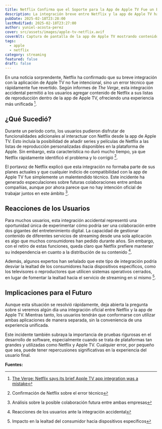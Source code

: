 ```yaml
---
title: Netflix Confirma que el Soporte para la App de Apple TV Fue un Error
description: La integración breve entre Netflix y la app de Apple TV ha sido confirmada como un error por parte de Netflix, dejando a los usuarios sorprendidos.
pubDate: 2025-02-18T23:28:00
lastModified: 2025-02-18T23:27:00
author: yuniel-acosta-perez
cover: src/assets/images/apple-tv-netflix.avif
coverAlt: Captura de pantalla de la app de Apple TV mostrando contenido de Netflix antes del retiro del soporte.
tags:
  - apple
  - netflix
category: streaming
featured: false
draft: false
---
```

En una noticia sorprendente, Netflix ha confirmado que su breve integración con la aplicación de Apple TV no fue intencional, sino un error técnico que rápidamente fue revertido. Según informes de _The Verge_, esta integración accidental permitió a los usuarios agregar contenido de Netflix a sus listas de reproducción dentro de la app de Apple TV, ofreciendo una experiencia más unificada [^1].

## ¿Qué Sucedió?

Durante un período corto, los usuarios pudieron disfrutar de funcionalidades adicionales al interactuar con Netflix desde la app de Apple TV. Esto incluía la posibilidad de añadir series y películas de Netflix a las listas de reproducción personalizadas disponibles en la plataforma de Apple. Sin embargo, esta característica no duró mucho tiempo, ya que Netflix rápidamente identificó el problema y lo corrigió [^2].

El portavoz de Netflix explicó que esta integración no formaba parte de sus planes actuales y que cualquier indicio de compatibilidad con la app de Apple TV fue simplemente un malentendido técnico. Este incidente ha generado especulaciones sobre futuras colaboraciones entre ambas compañías, aunque por ahora parece que no hay intención oficial de trabajar juntos en este ámbito [^3].

## Reacciones de los Usuarios

Para muchos usuarios, esta integración accidental representó una oportunidad única de experimentar cómo podría ser una colaboración entre dos gigantes del entretenimiento digital. La capacidad de gestionar contenido de diferentes servicios de streaming desde una sola aplicación es algo que muchos consumidores han pedido durante años. Sin embargo, con el retiro de estas funciones, queda claro que Netflix prefiere mantener su independencia en cuanto a la distribución de su contenido [^4].

Además, algunos expertos han señalado que este tipo de integración podría desviar la lealtad de los consumidores hacia dispositivos específicos, como los televisores o reproductores que utilicen sistemas operativos cerrados, en lugar de fomentar la lealtad hacia el servicio de streaming en sí mismo [^5].

## Implicaciones para el Futuro

Aunque esta situación se resolvió rápidamente, deja abierta la pregunta sobre si veremos algún día una integración oficial entre Netflix y la app de Apple TV. Mientras tanto, los usuarios tendrán que conformarse con utilizar ambas aplicaciones de manera separada, sin la conveniencia de una experiencia unificada.

Este incidente también subraya la importancia de pruebas rigurosas en el desarrollo de software, especialmente cuando se trata de plataformas tan grandes y utilizadas como Netflix y Apple TV. Cualquier error, por pequeño que sea, puede tener repercusiones significativas en la experiencia del usuario final.

 **Fuentes:**

[^1]: [The Verge: Netflix says its brief Apple TV app integration was a mistake](https://www.theverge.com/news/613307/netflix-apple-tv-app-support-mistake)

[^2]: Confirmación de Netflix sobre el error técnico

[^3]: Análisis sobre la posible colaboración futura entre ambas empresas

[^4]: Reacciones de los usuarios ante la integración accidental

[^5]: Impacto en la lealtad del consumidor hacia dispositivos específicos
